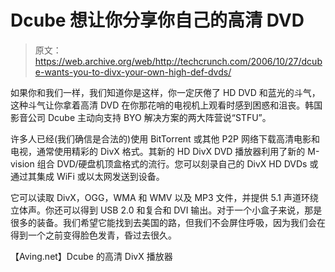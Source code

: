 # Dcube 想让你分享你自己的高清 DVD

> 原文：<https://web.archive.org/web/http://techcrunch.com/2006/10/27/dcube-wants-you-to-divx-your-own-high-def-dvds/>

如果你和我们一样，我们知道你是这样，你一定厌倦了 HD DVD 和蓝光的斗气，这种斗气让你拿着高清 DVD 在你那花哨的电视机上观看时感到困惑和沮丧。韩国影音公司 Dcube 主动向支持 BYO 解决方案的两大阵营说“STFU”。

许多人已经(我们确信是合法的)使用 BitTorrent 或其他 P2P 网络下载高清电影和电视，通常使用精彩的 DivX 格式。其新的 HD DivX DVD 播放器利用了新的 M-vision 组合 DVD/硬盘机顶盒格式的流行。您可以刻录自己的 DivX HD DVDs 或通过其集成 WiFi 或以太网发送到设备。

它可以读取 DivX，OGG，WMA 和 WMV 以及 MP3 文件，并提供 5.1 声道环绕立体声。你还可以得到 USB 2.0 和复合和 DVI 输出。对于一个小盒子来说，那是很多的装备。我们希望它能找到去美国的路，但我们不会屏住呼吸，因为我们会在得到一个之前变得脸色发青，昏过去很久。

【Aving.net】Dcube 的高清 DivX 播放器